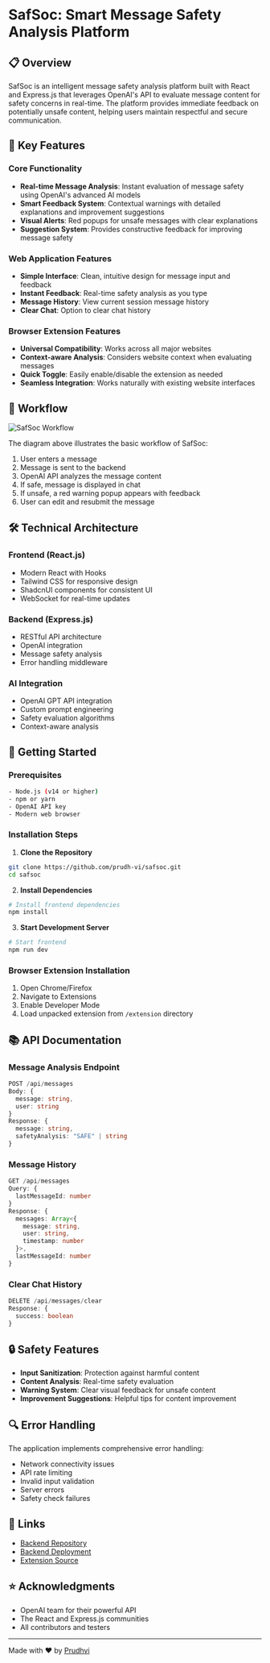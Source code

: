 # SafSoc: Smart Message Safety Analysis Platform



## 📋 Overview

SafSoc is an intelligent message safety analysis platform built with React and Express.js that leverages OpenAI's API to evaluate message content for safety concerns in real-time. The platform provides immediate feedback on potentially unsafe content, helping users maintain respectful and secure communication.

## 🌟 Key Features

### Core Functionality
- **Real-time Message Analysis**: Instant evaluation of message safety using OpenAI's advanced AI models
- **Smart Feedback System**: Contextual warnings with detailed explanations and improvement suggestions
- **Visual Alerts**: Red popups for unsafe messages with clear explanations
- **Suggestion System**: Provides constructive feedback for improving message safety

### Web Application Features
- **Simple Interface**: Clean, intuitive design for message input and feedback
- **Instant Feedback**: Real-time safety analysis as you type
- **Message History**: View current session message history
- **Clear Chat**: Option to clear chat history

### Browser Extension Features
- **Universal Compatibility**: Works across all major websites
- **Context-aware Analysis**: Considers website context when evaluating messages
- **Quick Toggle**: Easily enable/disable the extension as needed
- **Seamless Integration**: Works naturally with existing website interfaces

## 🔄 Workflow

![SafSoc Workflow](https://github.com/prudh-vi/Safsoc/blob/main/flow.png)

The diagram above illustrates the basic workflow of SafSoc:
1. User enters a message
2. Message is sent to the backend
3. OpenAI API analyzes the message content
4. If safe, message is displayed in chat
5. If unsafe, a red warning popup appears with feedback
6. User can edit and resubmit the message


## 🛠️ Technical Architecture

### Frontend (React.js)
- Modern React with Hooks
- Tailwind CSS for responsive design
- ShadcnUI components for consistent UI
- WebSocket for real-time updates

### Backend (Express.js)
- RESTful API architecture
- OpenAI integration
- Message safety analysis
- Error handling middleware

### AI Integration
- OpenAI GPT API integration
- Custom prompt engineering
- Safety evaluation algorithms
- Context-aware analysis

## 🚀 Getting Started

### Prerequisites
```bash
- Node.js (v14 or higher)
- npm or yarn
- OpenAI API key
- Modern web browser
```

### Installation Steps

1. **Clone the Repository**
```bash
git clone https://github.com/prudh-vi/safsoc.git
cd safsoc
```

2. **Install Dependencies**
```bash
# Install frontend dependencies
npm install
```



3. **Start Development Server**
```bash
# Start frontend
npm run dev
```

### Browser Extension Installation
1. Open Chrome/Firefox
2. Navigate to Extensions
3. Enable Developer Mode
4. Load unpacked extension from `/extension` directory

## 📚 API Documentation

### Message Analysis Endpoint
```typescript
POST /api/messages
Body: {
  message: string,
  user: string
}
Response: {
  message: string,
  safetyAnalysis: "SAFE" | string
}
```

### Message History
```typescript
GET /api/messages
Query: {
  lastMessageId: number
}
Response: {
  messages: Array<{
    message: string,
    user: string,
    timestamp: number
  }>,
  lastMessageId: number
}
```

### Clear Chat History
```typescript
DELETE /api/messages/clear
Response: {
  success: boolean
}
```

## 🔒 Safety Features

- **Input Sanitization**: Protection against harmful content
- **Content Analysis**: Real-time safety evaluation
- **Warning System**: Clear visual feedback for unsafe content
- **Improvement Suggestions**: Helpful tips for content improvement

## 🔍 Error Handling

The application implements comprehensive error handling:
- Network connectivity issues
- API rate limiting
- Invalid input validation
- Server errors
- Safety check failures

## 🔗 Links

- [Backend Repository](https://github.com/prudh-vi/repo)
- [Backend Deployment](https://repo-ecaf.onrender.com/)
- [Extension Source](https://github.com/prudh-vi/Safsoc/tree/main/extension)

## ⭐️ Acknowledgments

- OpenAI team for their powerful API
- The React and Express.js communities
- All contributors and testers

---
Made with ❤️ by [Prudhvi](https://github.com/prudh-vi)
